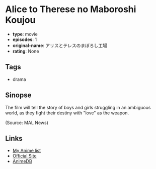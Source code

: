 # Alice to Therese no Maboroshi Koujou

-   **type**: movie
-   **episodes**: 1
-   **original-name**: アリスとテレスのまぼろし工場
-   **rating**: None

## Tags

-   drama

## Sinopse

The film will tell the story of boys and girls struggling in an ambiguous world, as they fight their destiny with "love" as the weapon.

(Source: MAL News)

## Links

-   [My Anime list](https://myanimelist.net/anime/49303/Alice_to_Therese_no_Maboroshi_Koujou)
-   [Official Site](https://maboroshi.movie/)
-   [AnimeDB](http://anidb.info/perl-bin/animedb.pl?show=anime&aid=16408)
